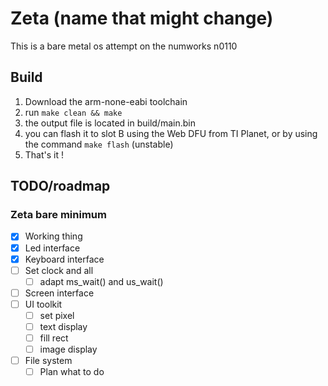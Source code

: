 # Zeta (name that might change)
This is a bare metal os attempt on the numworks n0110

## Build
1. Download the arm-none-eabi toolchain
2. run ```make clean && make```
3. the output file is located in build/main.bin
4. you can flash it to slot B using the Web DFU from TI Planet, or by using the command ```make flash``` (unstable)
5. That's it !

## TODO/roadmap
### Zeta bare minimum
- [x] Working thing
- [x] Led interface
- [x] Keyboard interface
- [ ] Set clock and all
    - [ ] adapt ms_wait() and us_wait()
- [ ] Screen interface
- [ ] UI toolkit
    - [ ] set pixel
    - [ ] text display
    - [ ] fill rect
    - [ ] image display
- [ ] File system
    - [ ] Plan what to do